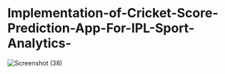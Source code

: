 # Implementation-of-Cricket-Score-Prediction-App-For-IPL-Sport-Analytics-


![Screenshot (38)](https://user-images.githubusercontent.com/46940879/106769386-d1419200-6634-11eb-8084-b8e1f311c3f4.png)
